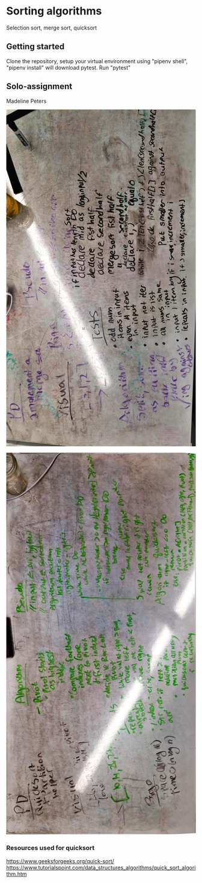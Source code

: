 # Sorting algorithms
Selection sort, merge sort, quicksort

## Getting started
Clone the repository, setup your virtual environment using "pipenv shell", "pipenv install" will download pytest. Run "pytest"

## Solo-assignment
Madeline Peters

![Whiteboard image for Merge Sort ](/assets/merge_sort.jpg)

![Whiteboard image for  QuickSort ](/assets/quicksort.jpg)

### Resources used for quicksort
https://www.geeksforgeeks.org/quick-sort/
https://www.tutorialspoint.com/data_structures_algorithms/quick_sort_algorithm.htm

